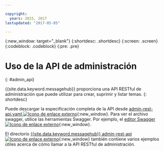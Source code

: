 ```yaml
---

copyright:
  years: 2015, 2017
lastupdated: "2017-05-05"

---
```


{:new_window: target="_blank"}
{:shortdesc: .shortdesc}
{:screen: .screen}
{:codeblock: .codeblock}
{:pre: .pre}

# Uso de la API de administración
{: #admin_api}

{{site.data.keyword.messagehub}} proporciona una API RESTful de administración que puede utilizar para crear, suprimir y listar temas.
{: shortdesc}

Puede descargar la especificación completa de la API desde [admin-rest-api.yaml ![Icono de enlace externo](../../icons/launch-glyph.svg "Icono de enlace externo")](https://github.com/ibm-messaging/message-hub-docs/blob/master/admin-rest-api/admin-rest-api.yaml){:new_window}.
Para ver el archivo swagger, utilice las herramientas Swagger. Por ejemplo, el [editor Swagger ![Icono de enlace externo](../../icons/launch-glyph.svg "Icono de enlace externo")](http://editor.swagger.io/#/){:new_window}.

El directorio [{{site.data.keyword.messagehub}} admin-rest-api ![Icono de enlace externo](../../icons/launch-glyph.svg "Icono de enlace externo")](https://github.com/ibm-messaging/message-hub-docs/tree/master/admin-rest-api){:new_window} también contiene varios ejemplos útiles acerca de cómo llamar a la API RESTful de administración.


